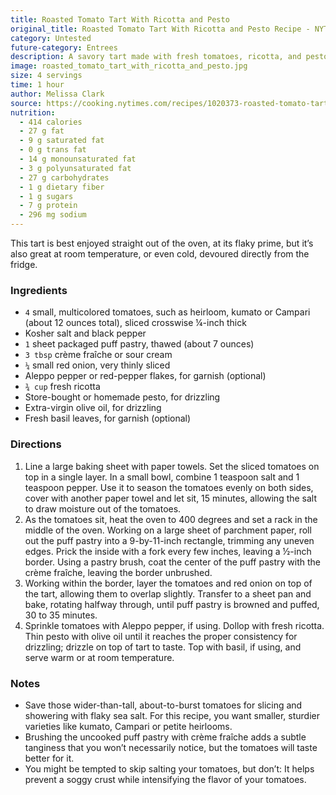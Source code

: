 ```yaml
---
title: Roasted Tomato Tart With Ricotta and Pesto
original_title: Roasted Tomato Tart With Ricotta and Pesto Recipe - NYT Cooking
category: Untested
future-category: Entrees
description: A savory tart made with fresh tomatoes, ricotta, and pesto, perfect for a light lunch or dinner.
image: roasted_tomato_tart_with_ricotta_and_pesto.jpg
size: 4 servings
time: 1 hour
author: Melissa Clark
source: https://cooking.nytimes.com/recipes/1020373-roasted-tomato-tart-with-ricotta-and-pesto
nutrition:
  - 414 calories
  - 27 g fat
  - 9 g saturated fat
  - 0 g trans fat
  - 14 g monounsaturated fat
  - 3 g polyunsaturated fat
  - 27 g carbohydrates
  - 1 g dietary fiber
  - 1 g sugars
  - 7 g protein
  - 296 mg sodium
---
```


This tart is best enjoyed straight out of the oven, at its flaky prime, but it’s also great at room temperature, or even cold, devoured directly from the fridge.

### Ingredients

* `4` small, multicolored tomatoes, such as heirloom, kumato or Campari (about 12 ounces total), sliced crosswise ¼-inch thick
* Kosher salt and black pepper
* `1` sheet packaged puff pastry, thawed (about 7 ounces)
* `3 tbsp` crème fraîche or sour cream
* `¼` small red onion, very thinly sliced
* Aleppo pepper or red-pepper flakes, for garnish (optional)
* `¾ cup` fresh ricotta
* Store-bought or homemade pesto, for drizzling
* Extra-virgin olive oil, for drizzling
* Fresh basil leaves, for garnish (optional)

### Directions

1. Line a large baking sheet with paper towels. Set the sliced tomatoes on top in a single layer. In a small bowl, combine 1 teaspoon salt and 1 teaspoon pepper. Use it to season the tomatoes evenly on both sides, cover with another paper towel and let sit, 15 minutes, allowing the salt to draw moisture out of the tomatoes.
2. As the tomatoes sit, heat the oven to 400 degrees and set a rack in the middle of the oven. Working on a large sheet of parchment paper, roll out the puff pastry into a 9-by-11-inch rectangle, trimming any uneven edges. Prick the inside with a fork every few inches, leaving a ½-inch border. Using a pastry brush, coat the center of the puff pastry with the crème fraîche, leaving the border unbrushed.
3. Working within the border, layer the tomatoes and red onion on top of the tart, allowing them to overlap slightly. Transfer to a sheet pan and bake, rotating halfway through, until puff pastry is browned and puffed, 30 to 35 minutes.
4. Sprinkle tomatoes with Aleppo pepper, if using. Dollop with fresh ricotta. Thin pesto with olive oil until it reaches the proper consistency for drizzling; drizzle on top of tart to taste. Top with basil, if using, and serve warm or at room temperature.

### Notes

- Save those wider-than-tall, about-to-burst tomatoes for slicing and showering with flaky sea salt. For this recipe, you want smaller, sturdier varieties like kumato, Campari or petite heirlooms. 
- Brushing the uncooked puff pastry with crème fraîche adds a subtle tanginess that you won’t necessarily notice, but the tomatoes will taste better for it. 
- You might be tempted to skip salting your tomatoes, but don’t: It helps prevent a soggy crust while intensifying the flavor of your tomatoes. 